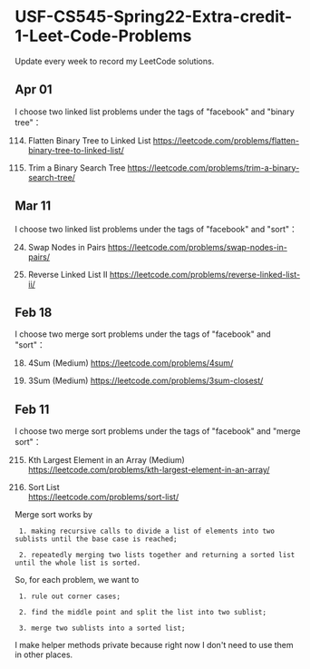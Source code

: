 # USF-CS545-Spring22-Extra-credit-1-Leet-Code-Problems

Update every week to record my LeetCode solutions.

## Apr 01
I choose two linked list problems under the tags of "facebook" and "binary tree"：

114. Flatten Binary Tree to Linked List 
https://leetcode.com/problems/flatten-binary-tree-to-linked-list/

669. Trim a Binary Search Tree 
https://leetcode.com/problems/trim-a-binary-search-tree/

## Mar 11
I choose two linked list problems under the tags of "facebook" and "sort"：

24. Swap Nodes in Pairs 
https://leetcode.com/problems/swap-nodes-in-pairs/

92. Reverse Linked List II
https://leetcode.com/problems/reverse-linked-list-ii/


## Feb 18
I choose two merge sort problems under the tags of "facebook" and "sort"：

18. 4Sum (Medium)
https://leetcode.com/problems/4sum/

16. 3Sum (Medium)
https://leetcode.com/problems/3sum-closest/


## Feb 11
I choose two merge sort problems under the tags of "facebook" and "merge sort"：

215. Kth Largest Element in an Array (Medium)  
https://leetcode.com/problems/kth-largest-element-in-an-array/

148. Sort List  
https://leetcode.com/problems/sort-list/

Merge sort works by

     1. making recursive calls to divide a list of elements into two sublists until the base case is reached;
     
     2. repeatedly merging two lists together and returning a sorted list until the whole list is sorted.

So, for each problem, we want to

     1. rule out corner cases;
     
     2. find the middle point and split the list into two sublist;
     
     3. merge two sublists into a sorted list;

I make helper methods private because right now I don't need to use them in other places.
